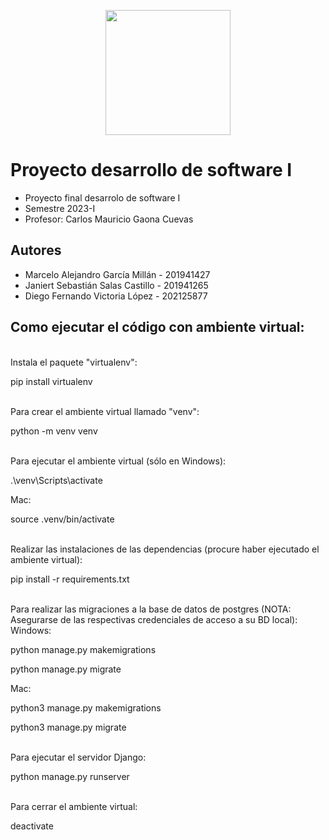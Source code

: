 <p align='center'>
  <img width='200' heigth='225' src='https://user-images.githubusercontent.com/62605744/171186764-43f7aae0-81a9-4b6e-b4ce-af963564eafb.png'>
</p>

# Proyecto desarrollo de software I
- Proyecto final desarrolo de software I
- Semestre 2023-I
- Profesor: Carlos Mauricio Gaona Cuevas

## Autores
- Marcelo Alejandro García Millán - 201941427
- Janiert Sebastián Salas Castillo - 201941265
- Diego Fernando Victoria López - 202125877


## Como ejecutar el código con ambiente virtual:

<br>
Instala el paquete "virtualenv":


pip install virtualenv 


<br>
Para crear el ambiente virtual llamado "venv":


python -m venv venv


<br>
Para ejecutar el ambiente virtual (sólo en Windows):


.\venv\Scripts\activate


Mac: 


source .venv/bin/activate

<br>
Realizar las instalaciones de las dependencias (procure haber ejecutado el ambiente virtual):


pip install -r requirements.txt

<br>
Para realizar las migraciones a la base de datos de postgres (NOTA: Asegurarse de las respectivas credenciales de acceso a su BD local):
<br>
Windows:


python manage.py makemigrations


python manage.py migrate


Mac:


python3 manage.py makemigrations


python3 manage.py migrate

<br>
Para ejecutar el servidor Django:


python manage.py runserver


<br>
Para cerrar el ambiente virtual:


deactivate